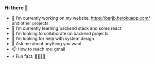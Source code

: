 ### Hi there 👋

- 🔭 I’m currently working on my website: https://barjb.herokuapp.com/ and other projects
- 🌱 I’m currently learning backend stack and some react
- 👯 I’m looking to collaborate on backend projects
- 🤔 I’m looking for help with system design
- 💬 Ask me about anything you want
- 📫 How to reach me: gmail 
- ⚡ Fun fact: 🐢💤💤💤


